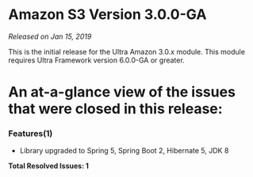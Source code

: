 # Amazon S3 Version 3.0.0-GA

_Released on Jan 15, 2019_

This is the initial release for the Ultra Amazon 3.0.x module.  This module requires Ultra Framework version 6.0.0-GA or greater.

# An at-a-glance view of the issues that were closed in this release:

### Features(1)
- Library upgraded to Spring 5, Spring Boot 2, Hibernate 5, JDK 8


**Total Resolved Issues: 1**
